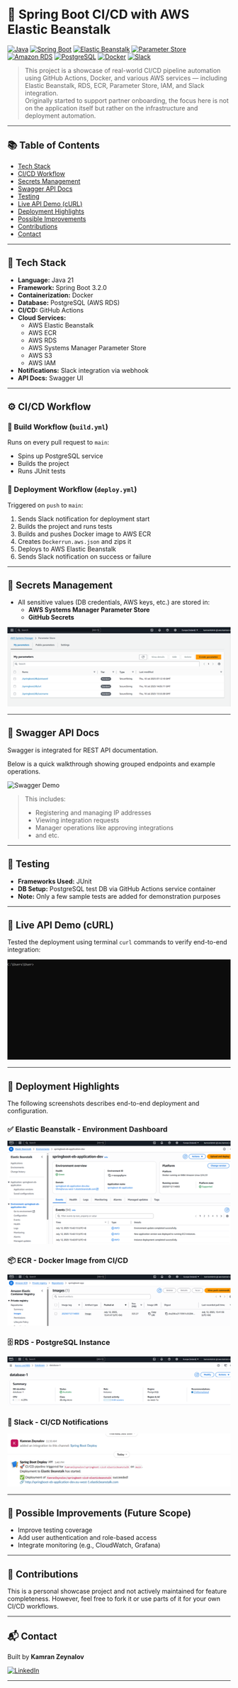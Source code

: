 # 🚀 Spring Boot CI/CD with AWS Elastic Beanstalk

[![Java](https://img.shields.io/badge/Java-21-blue.svg)](https://www.oracle.com/java/)
[![Spring Boot](https://img.shields.io/badge/Spring%20Boot-3.2.0-brightgreen)](https://spring.io/projects/spring-boot)
[![Elastic Beanstalk](https://img.shields.io/badge/AWS%20Elastic%20Beanstalk-PaaS-FF9900?logo=amazon-aws&logoColor=white)](https://aws.amazon.com/elasticbeanstalk/)
[![Parameter Store](https://img.shields.io/badge/AWS%20Parameter%20Store-Configuration-purple?logo=amazon-aws&logoColor=white)](https://docs.aws.amazon.com/systems-manager/latest/userguide/systems-manager-parameter-store.html)
[![Amazon RDS](https://img.shields.io/badge/Amazon%20RDS-Relational%20Database-527FFF?logo=amazon-rds&logoColor=blue)](https://aws.amazon.com/rds/)
[![PostgreSQL](https://img.shields.io/badge/PostgreSQL-17-red)](https://www.postgresql.org/)
[![Docker](https://img.shields.io/badge/Docker-enabled-blue)](https://www.docker.com/)
[![Slack](https://img.shields.io/badge/Slack-Notifications-4A154B?logo=slack)](https://slack.com)

> This project is a showcase of real-world CI/CD pipeline automation using GitHub Actions, Docker, and various AWS services — including Elastic Beanstalk, RDS, ECR, Parameter Store, IAM, and Slack integration.  
> Originally started to support partner onboarding, the focus here is not on the application itself but rather on the infrastructure and deployment automation.

---

## 📚 Table of Contents

- [Tech Stack](#-tech-stack)
- [CI/CD Workflow](#️-cicd-workflow)
- [Secrets Management](#-secrets-management)
- [Swagger API Docs](#-swagger-api-docs)
- [Testing](#-testing)
- [Live API Demo (cURL)](#-live-api-demo-curl)
- [Deployment Highlights](#-deployment-highlights)
- [Possible Improvements](#-possible-improvements-future-scope)
- [Contributions](#-contributions)
- [Contact](#-contact)


---

## 🧱 Tech Stack

- **Language:** Java 21
- **Framework:** Spring Boot 3.2.0
- **Containerization:** Docker
- **Database:** PostgreSQL (AWS RDS)
- **CI/CD:** GitHub Actions
- **Cloud Services:**
  - AWS Elastic Beanstalk
  - AWS ECR
  - AWS RDS
  - AWS Systems Manager Parameter Store
  - AWS S3
  - AWS IAM
- **Notifications:** Slack integration via webhook
- **API Docs:** Swagger UI

---

## ⚙️ CI/CD Workflow

### 🔁 Build Workflow (`build.yml`)
Runs on every pull request to `main`:
- Spins up PostgreSQL service
- Builds the project
- Runs JUnit tests

### 🚀 Deployment Workflow (`deploy.yml`)
Triggered on `push` to `main`:
1. Sends Slack notification for deployment start
2. Builds the project and runs tests
3. Builds and pushes Docker image to AWS ECR
4. Creates `Dockerrun.aws.json` and zips it
5. Deploys to AWS Elastic Beanstalk
6. Sends Slack notification on success or failure

---


## 🔐 Secrets Management

- All sensitive values (DB credentials, AWS keys, etc.) are stored in:
  - **AWS Systems Manager Parameter Store**
  - **GitHub Secrets**

![Parameter Store Config](assets/aws-ssm-vars.PNG)

---

## 📖 Swagger API Docs

Swagger is integrated for REST API documentation.

Below is a quick walkthrough showing grouped endpoints and example operations.

![Swagger Demo](assets/swagger-demo.gif)

> This includes:
> - Registering and managing IP addresses
> - Viewing integration requests
> - Manager operations like approving integrations
> - and etc.

---

## 🧪 Testing

- **Frameworks Used:** JUnit
- **DB Setup:** PostgreSQL test DB via GitHub Actions service container
- **Note:** Only a few sample tests are added for demonstration purposes

---

## 🧪 Live API Demo (cURL)

Tested the deployment using terminal `curl` commands to verify end-to-end integration:

![Live API Demo](assets/live-demo.gif)

---


## 📌 Deployment Highlights

The following screenshots describes end-to-end deployment and configuration.

### ✅ Elastic Beanstalk - Environment Dashboard
![EB Environment](assets/aws-eb.PNG)

### 📦 ECR - Docker Image from CI/CD
![ECR Screenshot](assets/aws-ecr.PNG)

### 🗄️ RDS - PostgreSQL Instance
![RDS Screenshot](assets/aws-rds.PNG)

### 🔔 Slack - CI/CD Notifications
![Slack Screenshot](assets/slack-notification.PNG)


---

## 🧭 Possible Improvements (Future Scope)

- Improve testing coverage
- Add user authentication and role-based access
- Integrate monitoring (e.g., CloudWatch, Grafana)

---


## 🤝 Contributions

This is a personal showcase project and not actively maintained for feature completeness. However, feel free to fork it or use parts of it for your own CI/CD workflows.

---

## 📬 Contact

Built by **Kamran Zeynalov**  

[![LinkedIn](https://img.shields.io/badge/LinkedIn-blue?logo=linkedin&style=flat-square)](https://www.linkedin.com/in/zeynalov-kamran/)


---



